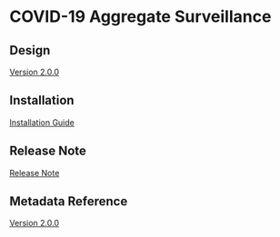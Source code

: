# COVID-19 Aggregate Surveillance

## Design

[Version 2.0.0](#c19-agg-design)

## Installation

[Installation Guide](#c19-agg-installation)

## Release Note

[Release Note](#c19-agg-release-note)

## Metadata Reference

[Version 2.0.0](https://packages.dhis2.org/en/C19_AGG/2.0.0/DHIS2.38/C19_AGG_COMPLETE_2.0.0_DHIS2.38.xlsx)
